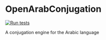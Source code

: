 # OpenArabConjugation
[![Run tests](https://github.com/aczwink/OpenArabicConjugation/actions/workflows/tests.yml/badge.svg)](https://github.com/aczwink/OpenArabicConjugation/actions/workflows/tests.yml)

A conjugation engine for the Arabic language
